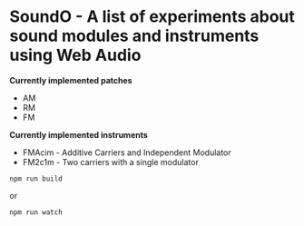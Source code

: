 # SoundO - A list of experiments about sound modules and instruments using Web Audio

**Currently implemented patches**
* AM 
* RM
* FM

**Currently implemented instruments**
* FMAcim - Additive Carriers and Independent Modulator
* FM2c1m - Two carriers with a single modulator

```
npm run build
```

or

```
npm run watch
```

